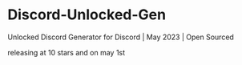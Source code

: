# Discord-Unlocked-Gen
Unlocked Discord Generator for Discord | May 2023 | Open Sourced

releasing at 10 stars and on may 1st
